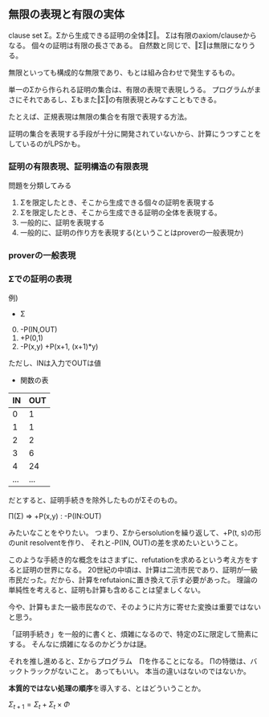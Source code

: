 ## 無限の表現と有限の実体
clause set Σ。Σから生成できる証明の全体‖Σ‖。
Σは有限のaxiom/clauseからなる。
個々の証明は有限の長さである。
自然数と同じで、‖Σ‖は無限になりうる。

無限といっても構成的な無限であり、もとは組み合わせで発生するもの。

単一のΣから作られる証明の集合は、有限の表現で表現しうる。
プログラムがまさにそれであるし、Σもまた‖Σ‖の有限表現とみなすこともできる。

たとえば、正規表現は無限の集合を有限で表現する方法。


証明の集合を表現する手段が十分に開発されていないから、計算にうつすことをしているのがLPSかも。

### 証明の有限表現、証明構造の有限表現

問題を分類してみる

1) Σを限定したとき、そこから生成できる個々の証明を表現する
2) Σを限定したとき、そこから生成できる証明の全体を表現する。
3) 一般的に、証明を表現する
4) 一般的に、証明の作り方を表現する(ということはproverの一般表現か)


###  proverの一般表現

### Σでの証明の表現
例)
* Σ

0) -P(IN,OUT)
1) +P(0,1)
2) -P(x,y) +P(x+1, (x+1)*y)

ただし、INは入力でOUTは値

* 関数の表 

IN | OUT
--- | ---
0 | 1
1 | 1
2 | 2
3 | 6
4 | 24
... | ...

だとすると、証明手続きを除外したものがΣそのもの。

Π(Σ) => +P(x,y) : -P(IN:OUT)

みたいなことをやりたい。
つまり、Σからersolutionを繰り返して、+P(t, s)の形のunit resolventを作り、
それと-P(IN, OUT)の差を求めたいということ。

このような手続き的な概念をはさまずに、refutationを求めるという考え方をすると証明の世界になる。
20世紀の中頃は、計算は二流市民であり、証明が一級市民だった。だから、計算をrefutaionに置き換えて示す必要があった。
理論の単純性を考えると、証明も計算も含めることは望ましくない。

今や、計算もまた一級市民なので、そのように片方に寄せた変換は重要ではないと思う。

「証明手続き」を一般的に書くと、煩雑になるので、特定のΣに限定して簡素にする。
そんなに煩雑になるのかどうかは謎。

それを推し進めると、Σからプログラム　Πを作ることになる。
Πの特徴は、バックトラックがないこと。
あってもいい。
本当の違いはないのではないか。

**本質的ではない処理の順序**を導入する、とはどういうことか。

$Σ_{t+1} = Σ_t + Σ_t \times Φ$







